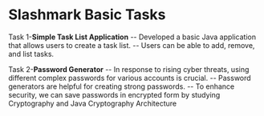 # Slashmark Basic Tasks
Task 1-**Simple Task List Application**
     -- Developed a basic Java application that allows users to create a task list.
     -- Users can be able to add, remove, and list tasks.

Task 2-**Password Generator**
     -- In response to rising cyber threats, using different complex passwords for various accounts is crucial. 
     -- Password generators are helpful for creating strong passwords.
     -- To enhance security, we can save passwords in encrypted form by studying Cryptography and Java Cryptography Architecture
